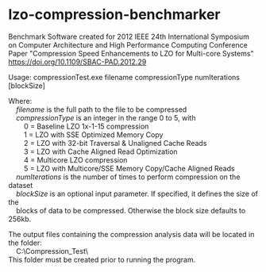 # lzo-compression-benchmarker
Benchmark Software created for 2012 IEEE 24th International Symposium on Computer Architecture and High Performance Computing Conference Paper "Compression Speed Enhancements to LZO for Multi-core Systems"  
https://doi.org/10.1109/SBAC-PAD.2012.29  



Usage:  compressionTest.exe filename compressionType numIterations [blockSize]  

Where:  
&nbsp;&nbsp;&nbsp;&nbsp;*filename* is the full path to the file to be compressed  
&nbsp;&nbsp;&nbsp;&nbsp;*compressionType* is an integer in the range 0 to 5, with  
&nbsp;&nbsp;&nbsp;&nbsp;&nbsp;&nbsp;&nbsp;&nbsp;0 = Baseline LZO 1x-1-15 compression  
&nbsp;&nbsp;&nbsp;&nbsp;&nbsp;&nbsp;&nbsp;&nbsp;1 = LZO with SSE Optimized Memory Copy  
&nbsp;&nbsp;&nbsp;&nbsp;&nbsp;&nbsp;&nbsp;&nbsp;2 = LZO with 32-bit Traversal & Unaligned Cache Reads  
&nbsp;&nbsp;&nbsp;&nbsp;&nbsp;&nbsp;&nbsp;&nbsp;3 = LZO with Cache Aligned Read Optimization  
&nbsp;&nbsp;&nbsp;&nbsp;&nbsp;&nbsp;&nbsp;&nbsp;4 = Multicore LZO compression  
&nbsp;&nbsp;&nbsp;&nbsp;&nbsp;&nbsp;&nbsp;&nbsp;5 = LZO with Multicore/SSE Memory Copy/Cache Aligned Reads  
&nbsp;&nbsp;&nbsp;&nbsp;*numIterations* is the number of times to perform compression on the dataset  
&nbsp;&nbsp;&nbsp;&nbsp;*blockSize* is an optional input parameter.  If specified, it defines the size of the          
&nbsp;&nbsp;&nbsp;&nbsp;blocks of data to be compressed.  Otherwise the block size defaults to 256kb.  

The output files containing the compression analysis data will be located in the folder:  
&nbsp;&nbsp;&nbsp;&nbsp;C:\Compression_Test\  
This folder must be created prior to running the program.  

